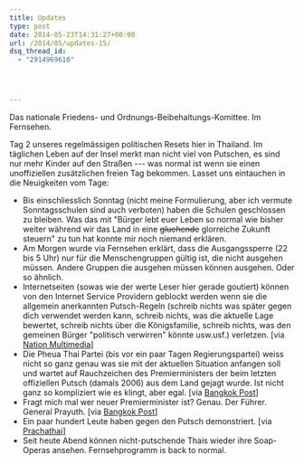 ```yaml
---
title: Updates
type: post
date: 2014-05-23T14:31:27+00:00
url: /2014/05/updates-15/
dsq_thread_id:
  - "2914969610"




---
```

Das nationale Friedens- und Ordnungs-Beibehaltungs-Komittee. Im Fernsehen.

Tag 2 unseres regelmässigen politischen Resets hier in Thailand. Im täglichen Leben auf der Insel merkt man nicht viel von Putschen, es sind nur mehr Kinder auf den Straßen --- was normal ist wenn sie einen unoffiziellen zusätzlichen freien Tag bekommen. Lasset uns eintauchen in die Neuigkeiten vom Tage:

  * Bis einschliesslich Sonntag (nicht meine Formulierung, aber ich vermute Sonntagsschulen sind auch verboten) haben die Schulen geschlossen zu bleiben. Was das mit "Bürger lebt euer Leben so normal wie bisher weiter während wir das Land in eine <del>gluehende</del> glorreiche Zukunft steuern" zu tun hat konnte mir noch niemand erklären.
  * Am Morgen wurde via Fernsehen erklärt, dass die Ausgangssperre (22 bis 5 Uhr) nur für die Menschengruppen gültig ist, die nicht ausgehen müssen. Andere Gruppen die ausgehen müssen können ausgehen. Oder so ähnlich.
  * Internetseiten (sowas wie der werte Leser hier gerade goutiert) können von den Internet Service Providern geblockt werden wenn sie die allgemein anerkannten Putsch-Regeln (schreib nichts was später gegen dich verwendet werden kann, schreib nichts, was die aktuelle Lage bewertet, schreib nichts über die Königsfamilie, schreib nichts, was den gemeinen Bürger "politisch verwirren" könnte usw.usf.) verletzen. [via [Nation Multimedia][1]]
  * Die Pheua Thai Partei (bis vor ein paar Tagen Regierungspartei) weiss nicht so ganz genau was sie mit der aktuellen Situation anfangen soll und wartet auf Rauchzeichen des Premierministers der beim letzten offiziellen Putsch (damals 2006) aus dem Land gejagt wurde. Ist nicht ganz so kompliziert wie es klingt, aber egal. [via [Bangkok Post][2]]
  * Fragt mich mal wer neuer Premierminister ist? Genau. Der Führer. General Prayuth. [via [Bangkok Post][3]]
  * Ein paar hundert Leute haben gegen den Putsch demonstriert. [via [Prachathai][4]]
  * Seit heute Abend können nicht-putschende Thais wieder ihre Soap-Operas ansehen. Fernsehprogramm is back to normal.

 [1]: http://www.nationmultimedia.com/politics/ISPs-told-to-block-pages-content-seen-as-violating-30234447.html
 [2]: http://www.bangkokpost.com/most-recent/411414/democrat-pheu-thai-negotiators-released-by-junta
 [3]: http://www.bangkokpost.com/most-recent/411341/coup-leader-prayuth-is-new-pm
 [4]: http://prachatai.com/english/node/3995
